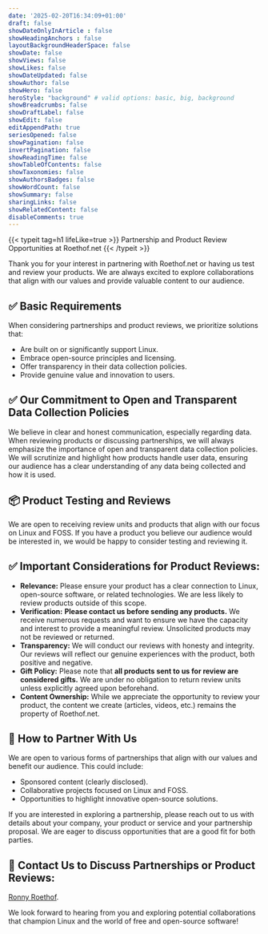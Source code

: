 ```yaml
---
date: '2025-02-20T16:34:09+01:00'
draft: false
showDateOnlyInArticle : false
showHeadingAnchors : false
layoutBackgroundHeaderSpace: false
showDate: false
showViews: false
showLikes: false
showDateUpdated: false
showAuthor: false
showHero: false
heroStyle: "background" # valid options: basic, big, background
showBreadcrumbs: false
showDraftLabel: false
showEdit: false
editAppendPath: true
seriesOpened: false
showPagination: false
invertPagination: false
showReadingTime: false
showTableOfContents: false
showTaxonomies: false
showAuthorsBadges: false
showWordCount: false
showSummary: false
sharingLinks: false
showRelatedContent: false
disableComments: true
---
```


{{< typeit
  tag=h1
  lifeLike=true >}}
Partnership and Product Review Opportunities at Roethof.net
{{< /typeit >}}

Thank you for your interest in partnering with Roethof.net or having us test and review your products. We are always excited to explore collaborations that align with our values and provide valuable content to our audience.

## ✅ Basic Requirements

When considering partnerships and product reviews, we prioritize solutions that:

* Are built on or significantly support Linux.
* Embrace open-source principles and licensing.
* Offer transparency in their data collection policies.
* Provide genuine value and innovation to users.

## ✅ Our Commitment to Open and Transparent Data Collection Policies

We believe in clear and honest communication, especially regarding data. When reviewing products or discussing partnerships, we will always emphasize the importance of open and transparent data collection policies. We will scrutinize and highlight how products handle user data, ensuring our audience has a clear understanding of any data being collected and how it is used.

## 📦 Product Testing and Reviews

We are open to receiving review units and products that align with our focus on Linux and FOSS. If you have a product you believe our audience would be interested in, we would be happy to consider testing and reviewing it.

## ✅ Important Considerations for Product Reviews:

* **Relevance:** Please ensure your product has a clear connection to Linux, open-source software, or related technologies. We are less likely to review products outside of this scope.
* **Verification:** **Please contact us before sending any products.** We receive numerous requests and want to ensure we have the capacity and interest to provide a meaningful review. Unsolicited products may not be reviewed or returned.
* **Transparency:** We will conduct our reviews with honesty and integrity. Our reviews will reflect our genuine experiences with the product, both positive and negative.
* **Gift Policy:** Please note that **all products sent to us for review are considered gifts.** We are under no obligation to return review units unless explicitly agreed upon beforehand.
* **Content Ownership:** While we appreciate the opportunity to review your product, the content we create (articles, videos, etc.) remains the property of Roethof.net.

## 	👔 How to Partner With Us

We are open to various forms of partnerships that align with our values and benefit our audience. This could include:

* Sponsored content (clearly disclosed).
* Collaborative projects focused on Linux and FOSS.
* Opportunities to highlight innovative open-source solutions.

If you are interested in exploring a partnership, please reach out to us with details about your company, your product or service and your partnership proposal. We are eager to discuss opportunities that are a good fit for both parties.

<!-- ## Shipping Address for Review Units (Please Verify Before Sending):

[Insert Your Name or Company Name Here]
[Insert Street Address Here]
[Insert Postal Code and City Here]
[Insert Country Here (e.g., Netherlands)] -->

## 💬 Contact Us to Discuss Partnerships or Product Reviews:

[Ronny Roethof](mailto:ronny@roethof.net).

We look forward to hearing from you and exploring potential collaborations that champion Linux and the world of free and open-source software!
